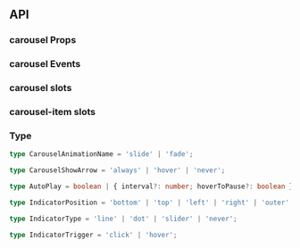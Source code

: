 ## API

### carousel Props

<field-table :data="carouselProps"/>

### carousel Events

<field-table :data="carouselEvents" type="emits"/>

### carousel slots

<field-table :data="carouselSlots" type="slots"/>

### carousel-item slots

<field-table :data="carouselSlots" type="slots"/>

### Type

```typescript
type CarouselAnimationName = 'slide' | 'fade';

type CarouselShowArrow = 'always' | 'hover' | 'never';

type AutoPlay = boolean | { interval?: number; hoverToPause?: boolean };

type IndicatorPosition = 'bottom' | 'top' | 'left' | 'right' | 'outer';

type IndicatorType = 'line' | 'dot' | 'slider' | 'never';

type IndicatorTrigger = 'click' | 'hover';
```

<script setup>
import { ref } from 'vue';

const carouselProps = ref([
  {
    name: 'current (v-model)',
    desc: '当前展示索引',
    type: 'number',
    value: '-',
  },
  {
    name: 'default-current',
    desc: '当前展示索引',
    type: 'number',
    value: '1',
  },
  {
    name: 'auto-play',
    desc: '是否自动循环展示，或者传入 { interval: 自动切换的时间间隔(默认: 3000), hoverToPause: 鼠标悬浮时是否暂停自动切换(默认: true) } 进行高级配置',
    type: 'AutoPlay',
    value: 'false',
  },
  {
    name: 'move-speed',
    desc: '幻灯片移动速率(ms)',
    type: 'number',
    value: '500',
  },
  {
    name: 'animation-name',
    desc: '切换动画',
    type: "CarouselAnimationName",
    value: "'slide'",
  },
  {
    name: 'trigger',
    desc: '幻灯片切换触发方式, click/hover 指示器',
    type: "IndicatorTrigger",
    value: "'click'",
  },
  {
    name: 'direction',
    desc: '幻灯片移动方向',
    type: "'horizontal' | 'vertical'",
    value: "'horizontal'",
  },
  {
    name: 'show-arrow',
    desc: '切换箭头显示时机',
    type: "CarouselShowArrow",
    value: "'always'",
  },
  {
    name: 'arrow-class',
    desc: '切换箭头样式',
    type: 'string',
    value: "-",
  },
  {
    name: 'indicator-type',
    desc: '指示器类型，可为小方块和小圆点或不显示',
    type: "IndicatorType",
    value: "'dot'",
  },
  {
    name: 'indicator-position',
    desc: '指示器位置',
    type: "IndicatorPosition",
    value: "'bottom'",
  },
  {
    name: 'indicator-class',
    desc: '指示器的样式',
    type: 'string',
    value: "-",
  },
  {
    name: 'transition-timing-function',
    desc: '过渡速度曲线, 默认匀速 transition-timing-function',
    type: 'string',
    value: "'cubic-bezier(0.34, 0.69, 0.1, 1)'",
  },
]);

const carouselEvents = ref([
  {
    name: 'change',
    desc: '幻灯片发生切换时的回调函数',
    type: 'index: number, prevIndex: number, isManual: boolean',
  },
]);

const carouselSlots = ref([
  {
    name: 'default',
    desc: '轮播内容',
    type: '-',
  },
])

</script>
